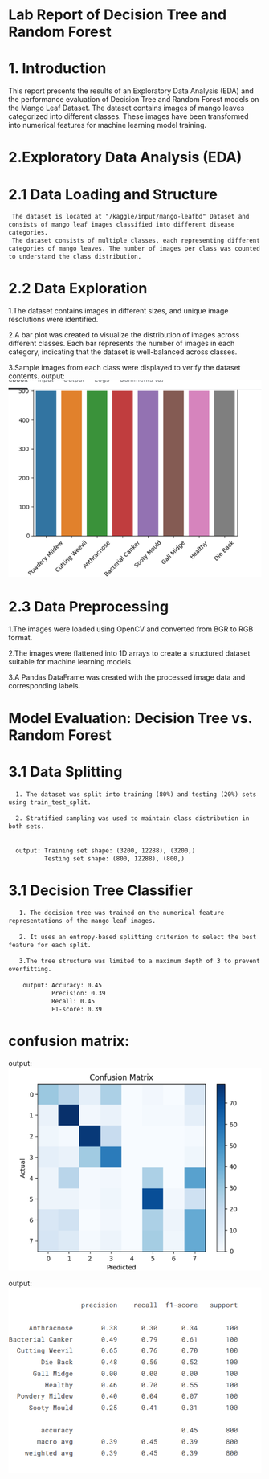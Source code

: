 # Lab Report of Decision Tree and Random Forest

 # 1. Introduction

 This report presents the results of an Exploratory Data Analysis (EDA) and the performance evaluation of Decision Tree and Random Forest models on the Mango Leaf Dataset. The dataset contains images of mango leaves categorized into different classes. These images have been transformed into numerical features for machine learning model training.


# 2.Exploratory Data Analysis (EDA)

  # 2.1 Data Loading and Structure

     The dataset is located at "/kaggle/input/mango-leafbd" Dataset and consists of mango leaf images classified into different disease categories.
     The dataset consists of multiple classes, each representing different categories of mango leaves. The number of images per class was counted to understand the class distribution.
     
 # 2.2 Data Exploration

   1.The dataset contains images in different sizes, and unique image resolutions were identified.
   
   2.A bar plot was created to visualize the distribution of images across different classes. Each bar represents the number of images in each category, indicating that the dataset is well-balanced across classes.
   
   3.Sample images from each class were displayed to verify the dataset contents.
                        output: ![image alt](https://github.com/Riyasaha256/CSE475_lab1-mango_leaf-/blob/main/Screenshot%202025-03-05%20145746%20output1.png?raw=true)
                        
 # 2.3 Data Preprocessing
   1.The images were loaded using OpenCV and converted from BGR to RGB format.
   
   2.The images were flattened into 1D arrays to create a structured dataset suitable for machine learning models.
   
   3.A Pandas DataFrame was created with the processed image data and corresponding labels.
   

# Model Evaluation: Decision Tree vs. Random Forest

  # 3.1 Data Splitting
      1. The dataset was split into training (80%) and testing (20%) sets using train_test_split.
      
      2. Stratified sampling was used to maintain class distribution in both sets.
                       
        
      output: Training set shape: (3200, 12288), (3200,)
              Testing set shape: (800, 12288), (800,)
              
   # 3.1 Decision Tree Classifier

       1. The decision tree was trained on the numerical feature representations of the mango leaf images.

       2. It uses an entropy-based splitting criterion to select the best feature for each split.

       3.The tree structure was limited to a maximum depth of 3 to prevent overfitting.

        output: Accuracy: 0.45
                Precision: 0.39
                Recall: 0.45
                F1-score: 0.39

# confusion matrix:


output:![image alt](https://github.com/Riyasaha256/CSE475_lab1-mango_leaf-/blob/main/Screenshot%202025-03-05%20155812%20output3.png?raw=true)


output:![image alt](https://github.com/Riyasaha256/CSE475_lab1-mango_leaf-/blob/main/Screenshot%202025-03-05%20160141%20output4.png?raw=true)






                
           

   
           
      

     

        

 


     


 
